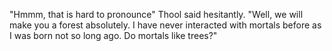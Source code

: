 "Hmmm, that is hard to pronounce" Thool said hesitantly. "Well, we will make you a forest absolutely. I have never interacted with mortals before as I was born not so long ago. Do mortals like trees?"
